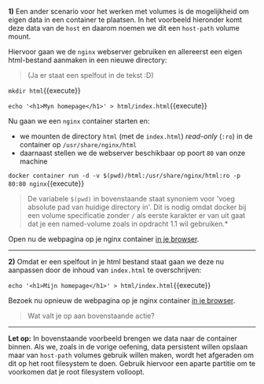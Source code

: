 **1)** Een ander scenario voor het werken met volumes is de mogelijkheid om eigen data in een container te plaatsen. In het voorbeeld hieronder komt deze data van de `host` en daarom noemen we dit een `host-path` volume mount. 

Hiervoor gaan we de `nginx` webserver gebruiken en allereerst een eigen html-bestand aanmaken in een nieuwe directory:
> (Ja er staat een spelfout in de tekst :D)

`mkdir html`{{execute}}

`echo '<h1>Myn homepage</h1>' > html/index.html`{{execute}}

Nu gaan we een `nginx` container starten en: 
* we mounten de directory `html` (met de `index.html`) *read-only* (`:ro`) in de container op `/usr/share/nginx/html`
* daarnaast stellen we de webserver beschikbaar op poort `80` van onze machine

`docker container run -d -v $(pwd)/html:/usr/share/nginx/html:ro -p 80:80 nginx`{{execute}}

> De variabele `$(pwd)` in bovenstaande staat synoniem voor 'voeg absolute pad van huidige directory in'. Dit is nodig omdat docker bij een volume specificatie zonder `/` als eerste karakter er van uit gaat dat je een named-volume zoals in opdracht 1.1 wil gebruiken.*

Open nu de webpagina op je nginx container [in je browser](https://[[HOST_SUBDOMAIN]]-80-[[KATACODA_HOST]].environments.katacoda.com/).

---

**2)** Omdat er een spelfout in je html bestand staat gaan we deze nu aanpassen door de inhoud van `index.html` te overschrijven:

`echo '<h1>Mijn homepage</h1>' > html/index.html`{{execute}}

Bezoek nu opnieuw de webpagina op je nginx container [in je browser](https://[[HOST_SUBDOMAIN]]-80-[[KATACODA_HOST]].environments.katacoda.com/).

> Wat valt je op aan bovenstaande actie?

---

**Let op:** In bovenstaande voorbeeld brengen we data naar de container binnen. Als we, zoals in de vorige oefening, data persistent willen opslaan maar van `host-path` volumes gebruik willen maken, wordt het afgeraden om dit op het root filesystem te doen. Gebruik hiervoor een aparte partitie om te voorkomen dat je root filesystem volloopt.